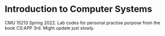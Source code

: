 # Introduction to Computer Systems
CMU 15213 Spring 2022.
Lab codes for personal practise purpose from the book CS:APP 3rd. Might update just slowly.

